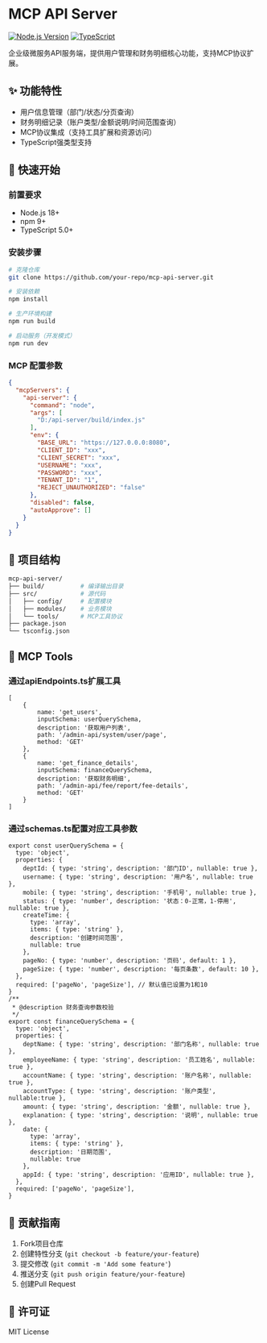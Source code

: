 # MCP API Server

[![Node.js Version](https://img.shields.io/badge/node-%3E%3D18.0.0-brightgreen)](https://nodejs.org/)
[![TypeScript](https://img.shields.io/badge/typescript-5.0%2B-blue)](https://www.typescriptlang.org/)

企业级微服务API服务端，提供用户管理和财务明细核心功能，支持MCP协议扩展。

## ✨ 功能特性
- 用户信息管理（部门/状态/分页查询）
- 财务明细记录（账户类型/金额说明/时间范围查询）
- MCP协议集成（支持工具扩展和资源访问）
- TypeScript强类型支持

## 🚀 快速开始

### 前置要求
- Node.js 18+
- npm 9+
- TypeScript 5.0+

### 安装步骤
```bash
# 克隆仓库
git clone https://github.com/your-repo/mcp-api-server.git

# 安装依赖
npm install

# 生产环境构建
npm run build

# 启动服务（开发模式）
npm run dev
```

### MCP 配置参数
```json
{
  "mcpServers": {
    "api-server": {
      "command": "node",
      "args": [
        "D:/api-server/build/index.js"
      ],
      "env": {
        "BASE_URL": "https://127.0.0.0:8080",
        "CLIENT_ID": "xxx",
        "CLIENT_SECRET": "xxx",
        "USERNAME": "xxx",
        "PASSWORD": "xxx",
        "TENANT_ID": "1",
        "REJECT_UNAUTHORIZED": "false"
      },
      "disabled": false,
      "autoApprove": []
    }
  }
}
```

## 📂 项目结构
```bash
mcp-api-server/
├── build/          # 编译输出目录
├── src/            # 源代码
│   ├── config/     # 配置模块
│   ├── modules/    # 业务模块
│   └── tools/      # MCP工具协议
├── package.json
└── tsconfig.json
```

## 📡 MCP Tools

### 通过apiEndpoints.ts扩展工具
```code
[
    {
        name: 'get_users',
        inputSchema: userQuerySchema,
        description: '获取用户列表',
        path: '/admin-api/system/user/page',
        method: 'GET'
    },
    {
        name: 'get_finance_details', 
        inputSchema: financeQuerySchema,
        description: '获取财务明细',
        path: '/admin-api/fee/report/fee-details',
        method: 'GET'
    }
]
```
### 通过schemas.ts配置对应工具参数
```code
export const userQuerySchema = {
  type: 'object',
  properties: {
    deptId: { type: 'string', description: '部门ID', nullable: true },
    username: { type: 'string', description: '用户名', nullable: true },
    mobile: { type: 'string', description: '手机号', nullable: true },
    status: { type: 'number', description: '状态：0-正常，1-停用', nullable: true },
    createTime: { 
      type: 'array',
      items: { type: 'string' },
      description: '创建时间范围',
      nullable: true 
    },
    pageNo: { type: 'number', description: '页码', default: 1 },
    pageSize: { type: 'number', description: '每页条数', default: 10 },
  },
  required: ['pageNo', 'pageSize'], // 默认值已设置为1和10
}
/**
 * @description 财务查询参数校验
 */
export const financeQuerySchema = {
  type: 'object',
  properties: {
    deptName: { type: 'string', description: '部门名称', nullable: true },
    employeeName: { type: 'string', description: '员工姓名', nullable: true },
    accountName: { type: 'string', description: '账户名称', nullable: true },
    accountType: { type: 'string', description: '账户类型', nullable:true },
    amount: { type: 'string', description: '金额', nullable: true },
    explanation: { type: 'string', description: '说明', nullable: true },
    date: { 
      type: 'array',
      items: { type: 'string' },
      description: '日期范围',
      nullable: true 
    },
    appId: { type: 'string', description: '应用ID', nullable: true },
  },
  required: ['pageNo', 'pageSize'],
}
```

## 🤝 贡献指南
1. Fork项目仓库
2. 创建特性分支 (`git checkout -b feature/your-feature`)
3. 提交修改 (`git commit -m 'Add some feature'`)
4. 推送分支 (`git push origin feature/your-feature`)
5. 创建Pull Request

## 📄 许可证
MIT License
